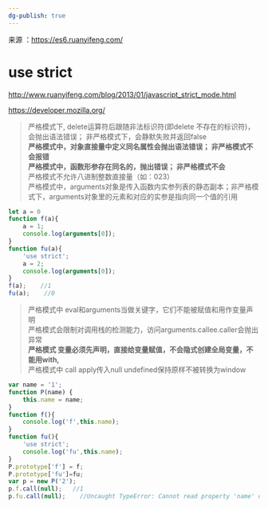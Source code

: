 ```yaml
---
dg-publish: true
---
```

来源 ：https://es6.ruanyifeng.com/
# use strict

http://www.ruanyifeng.com/blog/2013/01/javascript_strict_mode.html

https://developer.mozilla.org/

> 严格模式下, delete运算符后跟随非法标识符(即delete 不存在的标识符)，会抛出语法错误； 非严格模式下，会静默失败并返回false  
> **严格模式中，对象直接量中定义同名属性会抛出语法错误； 非严格模式不会报错**  
> **严格模式中，函数形参存在同名的，抛出错误； 非严格模式不会**  
> 严格模式不允许八进制整数直接量（如：023）  
> 严格模式中，arguments对象是传入函数内实参列表的静态副本；非严格模式下，arguments对象里的元素和对应的实参是指向同一个值的引用  
```js
let a = 0
function f(a){
	a = 1;
	console.log(arguments[0]);
}
function fu(a){
	'use strict';
	a = 2;
	console.log(arguments[0]);
}
f(a);    //1
fu(a);    //0
```
>严格模式中 eval和arguments当做关键字，它们不能被赋值和用作变量声明  
>严格模式会限制对调用栈的检测能力，访问arguments.callee.caller会抛出异常  
>**严格模式 变量必须先声明，直接给变量赋值，不会隐式创建全局变量，不能用with,**  
>严格模式中 call apply传入null undefined保持原样不被转换为window  
```js
var name = '1';
function P(name) {
	this.name = name;
}
function f(){
	console.log('f',this.name);
}
function fu(){
	'use strict';
	console.log('fu',this.name);
}
P.prototype['f'] = f;
P.prototype['fu']=fu;
var p = new P('2');
p.f.call(null);   //1
p.fu.call(null);	//Uncaught TypeError: Cannot read property 'name' of null
```
